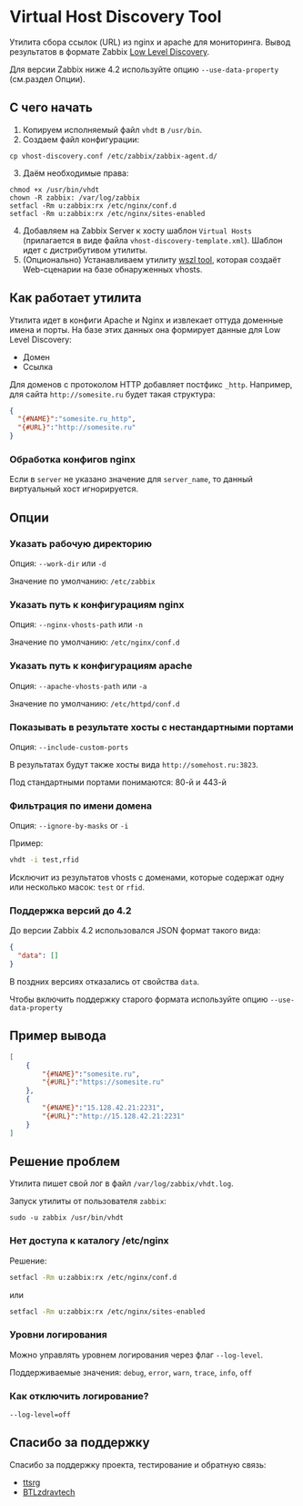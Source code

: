 # Virtual Host Discovery Tool

Утилита сбора ссылок (URL) из nginx и apache для мониторинга. Вывод результатов в формате Zabbix 
[Low Level Discovery](https://www.zabbix.com/documentation/current/manual/discovery/low_level_discovery).

Для версии Zabbix ниже 4.2 используйте опцию `--use-data-property` (см.раздел Опции).

## С чего начать

1. Копируем исполняемый файл `vhdt` в `/usr/bin`.
2. Создаем файл конфигурации:
  ```
  cp vhost-discovery.conf /etc/zabbix/zabbix-agent.d/
  ```
3. Даём необходимые права:
  ```
  chmod +x /usr/bin/vhdt
  chown -R zabbix: /var/log/zabbix
  setfacl -Rm u:zabbix:rx /etc/nginx/conf.d
  setfacl -Rm u:zabbix:rx /etc/nginx/sites-enabled
  ```
4. Добавляем на Zabbix Server к хосту шаблон `Virtual Hosts` (прилагается в виде файла `vhost-discovery-template.xml`).
Шаблон идет с дистрибутивом утилиты.
5. (Опционально) Устанавливаем утилиту [wszl tool](https://github.com/tinyops-ru/zabbix-lld-ws), которая создаёт Web-сценарии на базе обнаруженных vhosts.

## Как работает утилита

Утилита идет в конфиги Apache и Nginx и извлекает оттуда доменные имена и порты. На базе этих данных она формирует
данные для Low Level Discovery:

- Домен
- Ссылка

Для доменов с протоколом HTTP добавляет постфикс `_http`. Например, для сайта `http://somesite.ru` будет такая структура:
```json
{
  "{#NAME}":"somesite.ru_http",
  "{#URL}":"http://somesite.ru"
}
```

### Обработка конфигов nginx

Если в `server` не указано значение для `server_name`, то данный виртуальный хост игнорируется. 

## Опции

### Указать рабочую директорию

Опция: `--work-dir` или `-d`

Значение по умолчанию: `/etc/zabbix`

### Указать путь к конфигурациям nginx

Опция: `--nginx-vhosts-path` или `-n`

Значение по умолчанию: `/etc/nginx/conf.d`

### Указать путь к конфигурациям apache

Опция: `--apache-vhosts-path` или `-a`

Значение по умолчанию: `/etc/httpd/conf.d`

### Показывать в результате хосты с нестандартными портами

Опция: `--include-custom-ports`

В результатах будут также хосты вида `http://somehost.ru:3823`.

Под стандартными портами понимаются: 80-й и 443-й 

### Фильтрация по имени домена

Опция: `--ignore-by-masks` or `-i`

Пример:

```bash
vhdt -i test,rfid
```

Исключит из результатов vhosts с доменами, которые содержат одну или несколько масок: `test` or `rfid`.

### Поддержка версий до 4.2

До версии Zabbix 4.2 использовался JSON формат такого вида:

```json
{
  "data": []
}
``` 

В поздних версиях отказались от свойства `data`.

Чтобы включить поддержку старого формата используйте опцию `--use-data-property`

## Пример вывода

```json
[
    {
        "{#NAME}":"somesite.ru",
        "{#URL}":"https://somesite.ru"
    },
    {
        "{#NAME}":"15.128.42.21:2231",
        "{#URL}":"http://15.128.42.21:2231"
    }
]
```

## Решение проблем

Утилита пишет свой лог в файл `/var/log/zabbix/vhdt.log`.

Запуск утилиты от пользователя `zabbix`:

```shell script
sudo -u zabbix /usr/bin/vhdt
```

### Нет доступа к каталогу /etc/nginx

Решение:

```bash
setfacl -Rm u:zabbix:rx /etc/nginx/conf.d
```

или

```bash
setfacl -Rm u:zabbix:rx /etc/nginx/sites-enabled
```

### Уровни логирования

Можно управлять уровнем логирования через флаг `--log-level`.

Поддерживаемые значения: `debug`, `error`, `warn`, `trace`, `info`, `off`

### Как отключить логирование?

```shell script
--log-level=off
```

## Спасибо за поддержку

Спасибо за поддержку проекта, тестирование и обратную связь:

- [ttsrg](https://github.com/ttsrg)
- [BTLzdravtech](https://github.com/BTLzdravtech)
